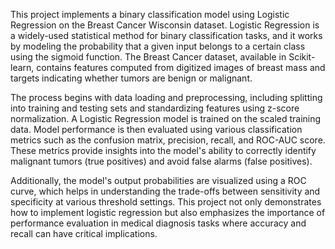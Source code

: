 This project implements a binary classification model using Logistic Regression on the Breast Cancer Wisconsin dataset. Logistic Regression is a widely-used statistical method for binary classification tasks, and it works by modeling the probability that a given input belongs to a certain class using the sigmoid function. The Breast Cancer dataset, available in Scikit-learn, contains features computed from digitized images of breast mass and targets indicating whether tumors are benign or malignant.

The process begins with data loading and preprocessing, including splitting into training and testing sets and standardizing features using z-score normalization. A Logistic Regression model is trained on the scaled training data. Model performance is then evaluated using various classification metrics such as the confusion matrix, precision, recall, and ROC-AUC score. These metrics provide insights into the model's ability to correctly identify malignant tumors (true positives) and avoid false alarms (false positives).

Additionally, the model's output probabilities are visualized using a ROC curve, which helps in understanding the trade-offs between sensitivity and specificity at various threshold settings. This project not only demonstrates how to implement logistic regression but also emphasizes the importance of performance evaluation in medical diagnosis tasks where accuracy and recall can have critical implications.
